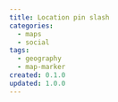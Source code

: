 ```yaml
---
title: Location pin slash
categories:
  - maps
  - social
tags:
  - geography
  - map-marker
created: 0.1.0
updated: 1.0.0
---
```

